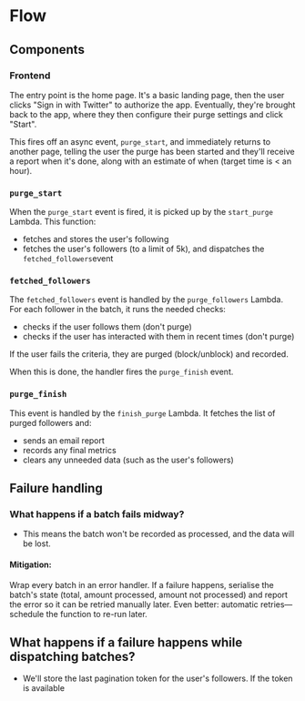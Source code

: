 # Flow

## Components
### Frontend
The entry point is the home page. It's a basic landing page, then the user clicks "Sign in with Twitter" to authorize the app. Eventually, they're brought back to the app, where they then configure their purge settings and click "Start".

This fires off an async event, `purge_start`, and immediately returns to another page, telling the user the purge has been started and they'll receive a report when it's done, along with an estimate of when (target time is < an hour).

### `purge_start`
When the `purge_start` event is fired, it is picked up by the `start_purge` Lambda. This function:
- fetches and stores the user's following
- fetches the user's followers (to a limit of 5k), and dispatches the `fetched_followers`event

### `fetched_followers`
The `fetched_followers` event is handled by the `purge_followers` Lambda. For each follower in the batch, it runs the needed checks:
- checks if the user follows them (don't purge)
- checks if the user has interacted with them in recent times (don't purge)

If the user fails the criteria, they are purged (block/unblock) and recorded.

When this is done, the handler fires the `purge_finish` event.

### `purge_finish`
This event is handled by the `finish_purge` Lambda. It fetches the list of purged followers and:
- sends an email report
- records any final metrics
- clears any unneeded data (such as the user's followers)

## Failure handling
### What happens if a batch fails midway?
- This means the batch won't be recorded as processed, and the data will be lost.

#### Mitigation:
Wrap every batch in an error handler. If a failure happens, serialise the batch's state (total, amount processed, amount not processed) and report the error so it can be retried manually later. Even better: automatic retries—schedule the function to re-run later.

## What happens if a failure happens while dispatching batches?
- We'll store the last pagination token for the user's followers. If the token is available